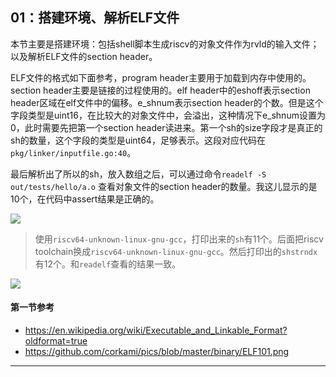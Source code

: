 
## 01：搭建环境、解析ELF文件
本节主要是搭建环境：包括shell脚本生成riscv的对象文件作为rvld的输入文件；以及解析ELF文件的section header。  

ELF文件的格式如下面参考，program header主要用于加载到内存中使用的。section header主要是链接的过程使用的。elf header中的eshoff表示section header区域在elf文件中的偏移。e_shnum表示section header的个数。但是这个字段类型是uint16，在比较大的对象文件中，会溢出，这种情况下e_shnum设置为0，此时需要先把第一个section header读进来。第一个sh的size字段才是真正的sh的数量，这个字段的类型是uint64，足够表示。这段对应代码在`pkg/linker/inputfile.go:40`。

最后解析出了所以的sh，放入数组之后，可以通过命令`readelf -S out/tests/hello/a.o` 查看对象文件的section header的数量。我这儿显示的是10个，在代码中assert结果是正确的。

![](https://note-img-1300721153.cos.ap-nanjing.myqcloud.com//md-img202306171632710.png)

> 使用`riscv64-unknown-linux-gnu-gcc`，打印出来的`sh`有11个。后面把riscv toolchain换成`riscv64-unknown-linux-gnu-gcc`。然后打印出的`shstrndx`有12个。和`readelf`查看的结果一致。

![](https://note-img-1300721153.cos.ap-nanjing.myqcloud.com//md-img202306181634949.png)


#### 第一节参考
- https://en.wikipedia.org/wiki/Executable_and_Linkable_Format?oldformat=true
- https://github.com/corkami/pics/blob/master/binary/ELF101.png


---
